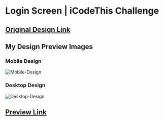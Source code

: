 # Login Screen | iCodeThis Challenge

## [Original Design Link](https://icodethis.com/images/projects/login_screen.png)

## My Design Preview Images

### Mobile Design

![Mobile-Design](https://github.com/selimbiber/Tailwind-CSS-Challenges/assets/117529414/c967fab3-e3af-4bc4-8cec-e4e9d70d11c1)

### Desktop Design

![Desktop-Design](https://github.com/selimbiber/Tailwind-CSS-Challenges/assets/117529414/effc8c10-3349-4110-9606-78d9a02eb4bd)

## [Preview Link](https://htmlpreview.github.io/?https://github.com/selimbiber/Tailwind-CSS-Challenges/blob/main/LoginScreen/index.html)
